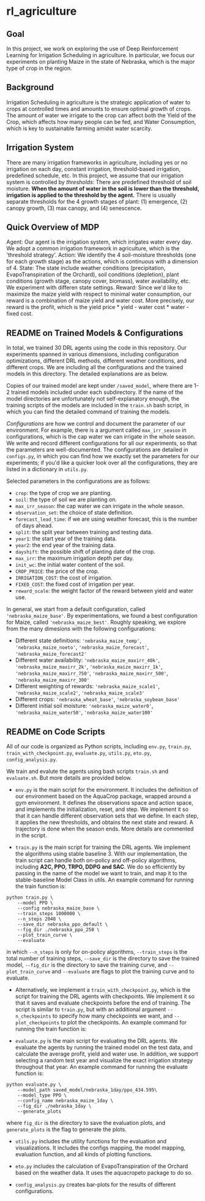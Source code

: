 # rl_agriculture

## Goal 
In this project, we work on exploring the use of Deep Reinforcement Learning for Irrigation Scheduling in agriculture. In particular, we focus our experiments on planting Maize in the state of Nebraska, which is the major type of crop in the region. 

## Background 
Irrigation Scheduling in agriculture is the strategic application of water to crops at controlled times and amounts to ensure optimal growth of crops. The amount of water we irrigate to the crop can affect both the Yield of the Crop, which affects how many people can be fed, and Water Consumption, which is key to sustainable farming amidst water scarcity. 

## Irrigation System  
There are many irrigation frameworks in agriculture, including yes or no irrigation on each day, constant irrigation, threshold-based irrigation, predefined schedule, etc. In this project, we assume that our irrigation system is controlled by *thresholds*: There are predefined threshold of soil moisture. **When the amount of water in the soil is lower than the threshold, irrigation is applied to the threshold by the agent.** There is usually separate thresholds for the 4 growth stages of plant: (1) emergence, (2) canopy growth, (3) max canopy, and (4) senescence. 

## Quick Overview of MDP 
Agent: Our agent is the irrigation system, which irrigates water every day. We adopt a common irrigation framework in agriculture, which is the 'threshold strategy'. 
Action: We identify the 4 soil-moisture thresholds (one for each growth stage) as the actions, which is continuous with a dimension of 4. 
State: The state include weather conditions (precipitation, EvapoTranspiration of the Orchard), soil conditions (depletion), plant conditions (growth stage, canopy cover, biomass), water availability, etc. We experiment with differen state settings. 
Reward: Since we'd like to maximize the maize yield with respect to minimal water consumption, our reward is a combination of maize yield and water cost. More precisely, our reward is the profit, which is the yield price * yield - water cost * water - fixed cost. 

## README on Trained Models & Configurations 
In total, we trained 30 DRL agents using the code in this repository. Our experiments spanned in various dimensions, including configuration optimizations, different DRL methods, different weather conditions, and different crops. We are including all the configurations and the trained models in this directory. The detailed explanations are as below. 

Copies of our trained model are kept under `/saved_model`, where there are 1-2 trained models included under each subdirectory. If the name of the model directories are unfortunately not self-explanatory enough, the training scripts of the models are included in the `train.sh` bash script, in which you can find the detailed command of training the models. 

*Configurations* are how we control and document the parameter of our environment. For example, there is a argument called `max_irr_season` in configurations, which is the cap water we can irrigate in the whole season. We write and record different configurations for all our experiments, so that the parameters are well-documented. The configurations are detailed in `configs.py`, in which you can find how we exactly set the parameters for our experiments; if you'd like a quicker look over all the configurations, they are listed in a dictionary in `utils.py`. 

Selected parameters in the configurations are as follows: 
* `crop`: the type of crop we are planting. 
* `soil`: the type of soil we are planting on.
* `max_irr_season`: the cap water we can irrigate in the whole season. 
* `observation_set`: the choice of state definition. 
* `forecast_lead_time`: if we are using weather forecast, this is the number of days ahead. 
* `split`: the split year between training and testing data. 
* `year1`: the start year of the training data.
* `year2`: the end year of the training data.
* `dayshift`: the possible shift of planting date of the crop.
* `max_irr`: the maximum irrigation depth per day.
* `init_wc`: the initial water content of the soil.
* `CROP_PRICE`: the price of the crop.
* `IRRIGATION_COST`: the cost of irrigation.
* `FIXED_COST`: the fixed cost of irrigation per year. 
* `reward_scale`: the weight factor of the reward between yield and water use. 

In general, we start from a default configuration, called `'nebraska_maize_base'`. By experimentations, we found a best configuration for Maize, called `'nebraska_maize_best'`. Roughly speaking, we explore from the many dimesions with the following configurations: 
* Different state definitions: `'nebraska_maize_temp'`, `'nebraska_maize_noeto'`, `'nebraska_maize_forecast'`, `'nebraska_maize_forecast2'` 
* Different water availability: `'nebraska_maize_maxirr_40k'`, `'nebraska_maize_maxirr_2k'`, `'nebraska_maize_maxirr_1k'`, `'nebraska_maize_maxirr_750'`, `'nebraska_maize_maxirr_500'`, `'nebraska_maize_maxirr_300'` 
* Different weighting of rewards: `'nebraska_maize_scale1'`, `'nebraska_maize_scale2'`, `'nebraska_maize_scale3'`
* Different crops: `'nebraska_wheat_base'`, `'nebraska_soybean_base'` 
* Different initial soil moisture: `'nebraska_maize_water0'`, `'nebraska_maize_water50'`, `'nebraska_maize_water100'` 

## README on Code Scripts 
All of our code is organized as Python scripts, including `env.py`, `train.py`, `train_with_checkpoint.py`, `evaluate.py`, `utils.py`, `eto.py`, `config_analysis.py`. 

We train and evalute the agents using bash scripts `train.sh` and `evaluate.sh`. But more details are provided below. 

* `env.py` is the main script for the environment. It includes the definition of our environment based on the AquaCrop package, wrapped around a gym environment. It defines the observations space and action space, and implements the initialization, reset, and step. We implement it so that it can handle different observation sets that we define. In each step, it applies the new thresholds, and obtains the next state and reward. A trajectory is done when the season ends. More details are commented in the script. 

* `train.py` is the main script for training the DRL agents. We implement the algorithms using stable baseline 3. With our implementation, the train script can handle both on-policy and off-policy algorithms, including **A2C, PPO, TRPO, DDPG and SAC**. We do so efficiently by passing in the name of the model we want to train, and map it to the stable-baseline Model Class in utils. An example command for running the train function is: 
```
python train.py \
    --model PPO \
    --config nebraska_maize_base \
    --train_steps 1000000 \
    --n_steps 2048 \
    --save_dir nebraska_ppo_default \
    --fig_dir ./nebraska_ppo_250 \
    --plot_train_curve \
    --evaluate 
``` 
in which `--n_steps` is only for on-policy algorithms, `--train_steps` is the total number of training steps, `--save_dir` is the directory to save the trained model, `--fig_dir` is the directory to save the training curve, and `--plot_train_curve` and `--evaluate` are flags to plot the training curve and to evaluate. 

* Alternatively, we implement a `train_with_checkpoint.py`, which is the script for training the DRL agents with checkpoints. We implement it so that it saves and evaluate checkpoints before the end of training. The script is similar to `train.py`, but with an additional argument `--n_checkpoints` to specify how many checkpoints we want, and `--plot_checkpoints` to plot the checkpoints. An example command for running the train function is: 

* `evaluate.py` is the main script for evaluating the DRL agents. We evaluate the agents by running the trained model on the test data, and calculate the average profit, yield and water use. In addition, we support selecting a random test year and visualize the exact irrigation strategy throughout that year. An example command for running the evaluate function is: 
``` 
python evaluate.py \
    --model_path saved_model/nebraska_1day/ppo_434.595\
    --model_type PPO \
    --config_name nebraska_maize_1day \
    --fig_dir ./nebraska_1day \
    --generate_plots   
```  
where `fig_dir` is the directory to save the evaluation plots, and `generate_plots` is the flag to generate the plots. 

* `utils.py` includes the utility functions for the evaluation and visualizations. It includes the configs mapping, the model mapping, evaluation function, and all kinds of plotting functions. 

* `eto.py` includes the calculation of EvapoTranspiration of the Orchard based on the weather data. It uses the aquacropeto package to do so. 

* `config_analysis.py` creates bar-plots for the results of different configurations. 
